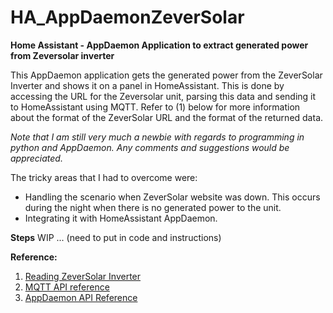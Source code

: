 # HA_AppDaemonZeverSolar
**Home Assistant - AppDaemon Application to extract generated power from Zeversolar inverter**

This AppDaemon application gets the generated power from the ZeverSolar Inverter and shows it on a panel in HomeAssistant. This is done by accessing the URL for the Zeversolar unit, parsing this data and sending it to HomeAssistant using MQTT. Refer to (1) below for more information about the format of the ZeverSolar URL and the format of the returned data.

*Note that I am still very much a newbie with regards to programming in python and AppDaemon. Any comments and suggestions would be appreciated.*

The tricky areas that I had to overcome were:
* Handling the scenario when ZeverSolar website was down. This occurs during the night when there is no generated power to the unit.
* Integrating it with HomeAssistant AppDaemon. 

**Steps**
WIP ... (need to put in code and instructions)


**Reference:**
1. [Reading ZeverSolar Inverter](https://forum.pvoutput.org/t/how-to-read-data-direct-from-zeversolar-inverter/1030/8)
2. [MQTT API reference](https://appdaemon.readthedocs.io/en/latest/MQTT_API_REFERENCE.html)
3. [AppDaemon API Reference](https://appdaemon.readthedocs.io/en/latest/AD_API_REFERENCE.html)


